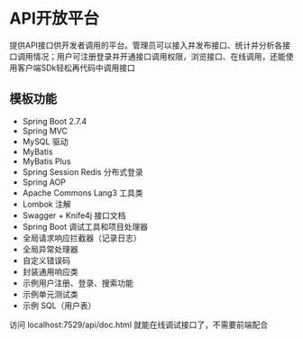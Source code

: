 # API开放平台

提供API接口供开发者调用的平台。管理员可以接入并发布接口、统计并分析各接口调用情况；用户可注册登录并开通接口调用权限，浏览接口、在线调用，还能使用客户端SDk轻松再代码中调用接口

## 模板功能

- Spring Boot 2.7.4
- Spring MVC
- MySQL 驱动
- MyBatis
- MyBatis Plus
- Spring Session Redis 分布式登录
- Spring AOP
- Apache Commons Lang3 工具类
- Lombok 注解
- Swagger + Knife4j 接口文档
- Spring Boot 调试工具和项目处理器
- 全局请求响应拦截器（记录日志）
- 全局异常处理器
- 自定义错误码
- 封装通用响应类
- 示例用户注册、登录、搜索功能
- 示例单元测试类
- 示例 SQL（用户表）

访问 localhost:7529/api/doc.html 就能在线调试接口了，不需要前端配合